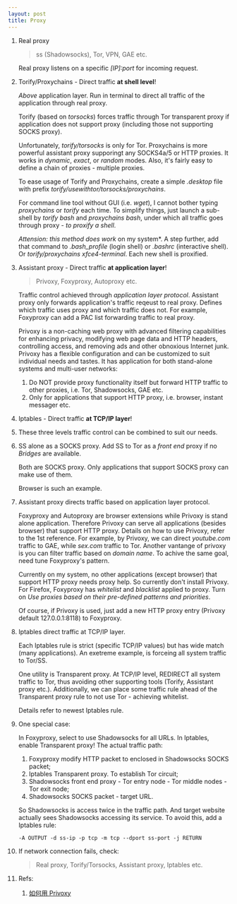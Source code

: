 ```yaml
---
layout: post
title: Proxy
---
```


1. Real proxy

   >ss (Shadowsocks), Tor, VPN, GAE etc.

   Real proxy listens on a specific *[IP]:port* for incoming request.
2. Torify/Proxychains - Direct traffic **at shell level**!

   *Above* application layer. Run in terminal to direct all traffic of the application through real proxy.

   Torify (based on *torsocks*) forces traffic through Tor transparent proxy if application does not support proxy (including those not supporting SOCKS proxy).

   Unfortunately, *torify/torsocks* is only for Tor. Proxychains is more powerful assistant proxy supporingt any SOCKS4a/5 or HTTP proxies. It works in *dynamic*, *exact*, or *random* modes. Also, it's fairly easy to define a chain of proxies - multiple proxies.

   To ease usage of Torify and Proxychains, create a simple *.desktop* file with prefix *torify/usewithtor/torsocks/proxychains*.

   For command line tool without GUI (i.e. *wget*), I cannot bother typing *proxychains* or *torify* each time. To simplify things, just launch a sub-shell by *torify bash* and *proxychains bash*, under which all traffic goes through proxy - *to proxify a shell*.

   *Attension: this method does work* on my system*. A step further, add that command to *.bash\_profile* (login shell) or *.bashrc* (interactive shell). Or *torify/proxychains xfce4-terminal*. Each new shell is proxified.
3. Assistant proxy - Direct traffic **at application layer**!

   >Privoxy, Foxyproxy, Autoproxy etc.

   Traffic control achieved through *application layer protocol*. Assistant proxy only forwards application's traffic reqeust to real proxy. Defines which traffic uses proxy and which traffic does not. For example, Foxyproxy can add a PAC list forwarding traffic to real proxy.

   Privoxy is a non-caching web proxy with advanced filtering capabilities for enhancing privacy, modifying web page data and HTTP headers, controlling access, and removing ads and other obnoxious Internet junk. Privoxy has a flexible configuration and can be customized to suit individual needs and tastes. It has application for both stand-alone systems and multi-user networks:

   1. Do NOT provide proxy functionality itself but forward HTTP traffic to other proxies, i.e. Tor, Shadowsocks, GAE etc.
   2. Only for applications that support HTTP proxy, i.e. browser, instant messager etc.

4. Iptables - Direct traffic **at TCP/IP layer**!
5. These three levels traffic control can be combined to suit our needs.
6. SS alone as a SOCKS proxy. Add SS to Tor as a *front end* proxy if no *Bridges* are available.

   Both are SOCKS proxy. Only applications that support SOCKS proxy can make use of them.

   Browser is such an example.
7. Assistant proxy directs traffic based on application layer protocol.

   Foxyproxy and Autoproxy are browser extensions while Privoxy is stand alone application. Therefore Privoxy can serve all applications (besides browser) that support HTTP proxy. Details on how to use Privoxy, refer to the 1st reference. For example, by Privoxy, we can direct *youtube.com* traffic to GAE, while *sex.com* traffic to Tor. Another vantange of privoxy is you can filter traffic based on *domain name*. To achive the same goal, need tune Foxyproxy's pattern.

   Currently on my system, no other applications (except browser) that support HTTP proxy needs proxy help. So currently don't install Privoxy. For Firefox, Foxyproxy has *whitelist* and *blacklist* applied to proxy. Turn on *Use proxies based on their pre-defined patterns and priorities*.

   Of course, if Privoxy is used, just add a new HTTP proxy entry (Privoxy default 127.0.0.1:8118) to Foxyproxy.
8. Iptables direct traffic at TCP/IP layer.

   Each Iptables rule is strict (specific TCP/IP values) but has wide match (many applications). An exetreme example, is forceing all system traffic to Tor/SS.

   One utility is Transparent proxy. At TCP/IP level, REDIRECT all system traffic to Tor, thus avoiding other supporting tools (Torify, Assistant proxy etc.). Additionally, we can place some traffic rule ahead of the Transparent proxy rule to not use Tor - achieving whitelist.

   Details refer to newest Iptables rule.
9. One special case:

   In Foxyproxy, select to use Shadowsocks for all URLs. In Iptables, enable Transparent proxy! The actual traffic path:

   1. Foxyproxy modify HTTP packet to enclosed in Shadowsocks SOCKS packet;
   2. Iptables Transparent proxy. To establish Tor circuit;
   3. Shadowsocks front end proxy - Tor entry node - Tor middle nodes - Tor exit node;
   4. Shadowsocks SOCKS packet - target URL.

   So Shadowsocks is access twice in the traffic path. And target website actually sees Shadowsocks accessing its service. To avoid this, add a Iptables rule:

   `-A OUTPUT -d ss-ip -p tcp -m tcp --dport ss-port -j RETURN`
9. If network connection fails, check:

   >Real proxy, Torify/Torsocks, Assistant proxy, Iptables etc.
10. Refs:
    1. [如何用 Privoxy](https://program-think.blogspot.com/2014/12/gfw-privoxy.html)
